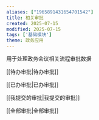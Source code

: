 ```yaml
---
aliases: ["1965891431654701542"]
title: 相关审批
created: 2025-07-15
modified: 2025-07-15
tags: ['基础模块']
theme: 政务应用
---
```


用于处理政务会议相关流程审批数据

[[待办审批|待办审批]]

[[已办审批|已办审批]]

[[我提交的审批|我提交的审批]]

[[全部审批|全部审批]]